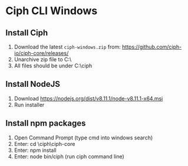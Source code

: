 # Ciph CLI Windows

## Install Ciph

1. Download the latest `ciph-windows.zip` from: https://github.com/ciph-io/ciph-core/releases/
2. Unarchive zip file to C:\
3. All files should be under C:\ciph
			
## Install NodeJS

1. Download https://nodejs.org/dist/v8.11.1/node-v8.11.1-x64.msi
2. Run installer

## Install npm packages

1. Open Command Prompt (type cmd into windows search)
2. Enter: cd \ciph\ciph-core
3. Enter: npm install
4. Enter: node bin/ciph (run ciph command line)
